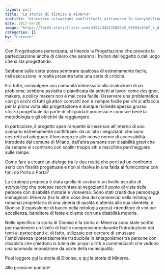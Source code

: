 ```yaml
---
layout: post
title: "La storia di dioniso e minerva"
subtitle: "discutere situazioni conflittuali attraverso lo storytelling"
date: 2017-04-20
image: "https://farm5.staticflickr.com/4192/34613102235_59594c04b7_k_d.jpg"
categories: []
by: "Lorenzo"
---
```


Con Progettazione partecipata, si intende la  Progettazione che prevede la partecipazione anche di coloro che saranno i fruitori dell’oggetto o del luogo che si sta progettando.

Sebbene sulla carta possa sembrare qualcosa di estremamente facile, nell’esecuzione in realtà presenta tutta una serie di criticità.

Fra tutte, coinvolgere una comunità interessata alla risoluzione di un problema; sebbene assistita e pianificata da addetti ai lavori come designer, makers, e policy makers non è mai cosa facile.
Osservare una problematica con gli occhi di tutti gli attori coinvolti non è sempre facile per chi si affaccia per la prima volta alla progettazione e dunque richiede spesso grosso sforzo progettuale da parte di chi guida il processo e conosce bene la metodologia e gli obiettivi da raggiungere.

In particolare, il progetto open rampette si inserisce all'interno di uno scenario estremamente conflittuale:
da un lato i negozianti che sono costretti ad adeguare il loro negozio alle nuove norme di accessibilità introdotte dal comune di Milano, dall'altra persone con disabilità gravi che da sempre si scontrano con scalini troppo alti e macchine parcheggiate sulle rampe.

Come fare a creare un dialogo tra le due realtà che porti ad un confronto serio con finalità progettuale e non si risolva in una faida al fulmicotone con toni da Porta a Porta?

La strategia proposta è stata quella di costruire un livello astratto di storytelling che potesse raccontare ai negozianti il punto di vista delle persone con disabilità motorie e viceversa. Sono stati creati due personaggi immaginari: Minerva (tra le altre cose dea del commercio nella mitologia romana) proprietaria di una vineria di qualità e attenta alla sua clientela, e Dioniso (l'equivalente di bacco nella mitologia greca) intenditore di vini per eccellenza, banditore di feste e cliente con una disabilità motoria.

Nello specifico la storia di Dioniso e la storia di Minerva sono state scritte per mantenere un livello di facile comprensione durante l’introduzione dei temi ai partecipanti e, di fatto, utilizzate per cercare di smussare l'ambivalenza (potenzialmente traducibile in antagonismo) tra persone con disabilità che chiedono la tutela dei propri diritti e commercianti che vedono una scomoda imposizione da parte della municipalità.

Puoi leggere [quì](https://docs.google.com/document/d/16wewrgnea06SkdLrU2l1-EPBbi7op_Rtud4xF2MA654/edit) la storia di Dioniso, e [qui](https://docs.google.com/document/d/1nf_Bj71kqzwiu005eLDg7cmEilpyw7ILbnkFps_IZ4k/edit) la storia di Minerva.

Alle prossime puntate!
